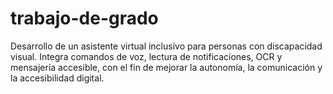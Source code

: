 # trabajo-de-grado
Desarrollo de un asistente virtual inclusivo para personas con discapacidad visual. Integra comandos de voz, lectura de notificaciones, OCR y mensajería accesible, con el fin de mejorar la autonomía, la comunicación y la accesibilidad digital.
